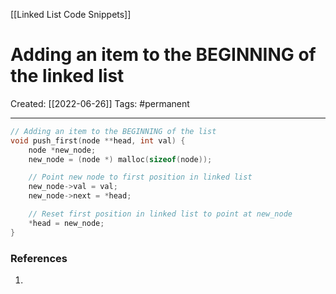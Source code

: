 [[Linked List Code Snippets]]

# Adding an item to the BEGINNING of the linked list
Created:  [[2022-06-26]]
Tags: #permanent 

---
```C
// Adding an item to the BEGINNING of the list
void push_first(node **head, int val) {
    node *new_node;
    new_node = (node *) malloc(sizeof(node));

    // Point new node to first position in linked list
    new_node->val = val;
    new_node->next = *head;

    // Reset first position in linked list to point at new_node
    *head = new_node;
}
```















### References
1. 